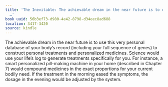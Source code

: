 ```yaml
---
title: 'The Inevitable: The achievable dream in the near future is to use this very
  …'
book_uuid: 56b3ef73-d980-4e42-8798-d34eec8ad688
location: 3417-3420
source: kindle
---
```


The achievable dream in the near future is to use this very personal database of your body’s record (including your full sequence of genes) to construct personal treatments and personalized medicines. Science would use your life’s log to generate treatments specifically for you. For instance, a smart personalized pill-making machine in your home (described in Chapter 7) would compound medicines in the exact proportions for your current bodily need. If the treatment in the morning eased the symptoms, the dosage in the evening would be adjusted by the system.